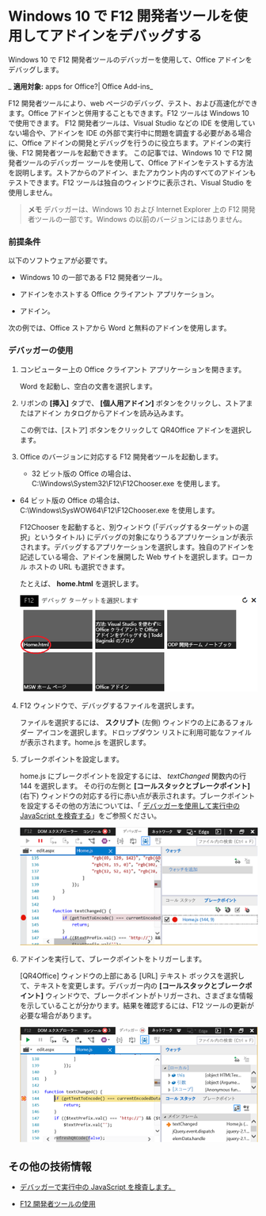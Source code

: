 
# Windows 10 で F12 開発者ツールを使用してアドインをデバッグする
Windows 10 で F12 開発者ツールのデバッガーを使用して、Office アドインをデバッグします。

 _ **適用対象:** apps for Office?| Office Add-ins_

F12 開発者ツールにより、web ページのデバッグ、テスト、および高速化ができます。Office アドインと併用することもできます。F12 ツールは Windows 10 で使用できます。 
F12 開発者ツールは、Visual Studio などの IDE を使用していない場合や、アドインを IDE の外部で実行中に問題を調査する必要がある場合に、Office アドインの開発とデバッグを行うのに役立ちます。アドインの実行後、F12 開発者ツールを起動できます。
この記事では、Windows 10 で F12 開発者ツールのデバッガー ツールを使用して、Office アドインをテストする方法を説明します。ストアからのアドイン、またアカウント内のすべてのアドインもテストできます。F12 ツールは独自のウィンドウに表示され、Visual Studio を使用しません。

 >**メモ**  デバッガーは、Windows 10 および Internet Explorer 上の F12 開発者ツールの一部です。Windows の以前のバージョンにはありません。 


### 前提条件

以下のソフトウェアが必要です。


- Windows 10 の一部である F12 開発者ツール。 
    
- アドインをホストする Office クライアント アプリケーション。 
    
- アドイン。 
    
次の例では、Office ストアから Word と無料のアドインを使用します。


### デバッガーの使用


1. コンピューター上の Office クライアント アプリケーションを開きます。 
    
    Word を起動し、空白の文書を選択します。 
    
2. リボンの  **[挿入]** タブで、 **[個人用アドイン]** ボタンをクリックし、ストアまたはアドイン カタログからアドインを読み込みます。
    
    この例では、[ストア] ボタンをクリックして QR4Office アドインを選択します。
    
3. Office のバージョンに対応する F12 開発者ツールを起動します。
    
      - 32 ビット版の Office の場合は、C:\Windows\System32\F12\F12Chooser.exe を使用します。
    
  - 64 ビット版の Office の場合は、C:\Windows\SysWOW64\F12\F12Chooser.exe を使用します。
    

    F12Chooser を起動すると、別ウィンドウ (「デバッグするターゲットの選択」というタイトル) にデバッグの対象になりうるアプリケーションが表示されます。デバッグするアプリケーションを選択します。独自のアドインを記述している場合、アドインを展開した Web サイトを選択します。ローカル ホストの URL も選択できます。 
    
    たとえば、 **home.html** を選択します。
    
    ![バブルのアドインを示す F12Chooser 画面](../../images/4f8823a3-595a-4657-83ac-8b235a7ba087.png)

4. F12 ウィンドウで、デバッグするファイルを選択します。
    
    ファイルを選択するには、 **スクリプト** (左側) ウィンドウの上にあるフォルダー アイコンを選択します。ドロップダウン リストに利用可能なファイルが表示されます。home.js を選択します。
    
5. ブレークポイントを設定します。
    
    home.js にブレークポイントを設定するには、 _textChanged_ 関数内の行 144 を選択します。 その行の左側と **[コールスタックとブレークポイント]** (右下) ウィンドウの対応する行に赤い点が表示されます。ブレークポイントを設定するその他の方法については、「 [デバッガーを使用して実行中の JavaScript を検査する](https://msdn.microsoft.com/library/dn255007%28v=vs.85%29.aspx)」をご参照ください。 
    
    ![home.js ファイルのブレーキポイントを含むデバッガー](../../images/e3cbc7ca-8b21-4ebb-b7a1-93e2364f1d16.png)

6. アドインを実行して、ブレークポイントをトリガーします。
    
    [QR4Office] ウィンドウの上部にある [URL] テキスト ボックスを選択して、テキストを変更します。デバッガー内の  **[コールスタックとブレークポイント]** ウィンドウで、ブレークポイントがトリガーされ、さまざまな情報を示していることが分かります。結果を確認するには、F12 ツールの更新が必要な場合があります。
    
    ![トリガーされるブレーキポイントの結果を持つデバッガー](../../images/e0bcd036-91ce-4509-ae98-6c10b593d61b.png)


## その他の技術情報



- [デバッガーで実行中の JavaScript を検査します。](https://msdn.microsoft.com/library/dn255007%28v=vs.85%29.aspx)
    
- [F12 開発者ツールの使用](https://msdn.microsoft.com/ja-jp/library/bg182326%28v=vs.85%29.aspx)
    
